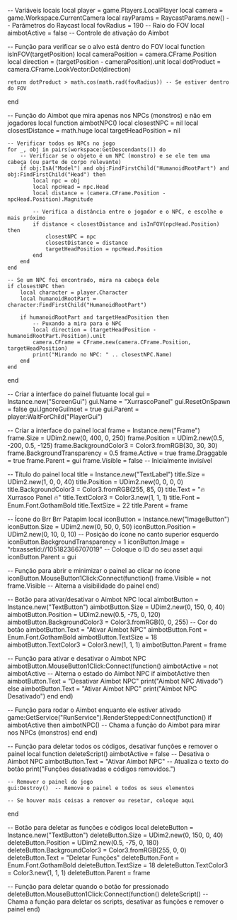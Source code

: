 -- Variáveis locais
local player = game.Players.LocalPlayer
local camera = game.Workspace.CurrentCamera
local rayParams = RaycastParams.new()  -- Parâmetros do Raycast
local fovRadius = 190  -- Raio do FOV
local aimbotActive = false -- Controle de ativação do Aimbot

-- Função para verificar se o alvo está dentro do FOV
local function isInFOV(targetPosition)
    local cameraPosition = camera.CFrame.Position
    local direction = (targetPosition - cameraPosition).unit
    local dotProduct = camera.CFrame.LookVector:Dot(direction)
    
    return dotProduct > math.cos(math.rad(fovRadius)) -- Se estiver dentro do FOV
end

-- Função do Aimbot que mira apenas nos NPCs (monstros) e não em jogadores
local function aimbotNPC()
    local closestNPC = nil
    local closestDistance = math.huge
    local targetHeadPosition = nil

    -- Verificar todos os NPCs no jogo
    for _, obj in pairs(workspace:GetDescendants()) do
        -- Verificar se o objeto é um NPC (monstro) e se ele tem uma cabeça (ou parte de corpo relevante)
        if obj:IsA("Model") and obj:FindFirstChild("HumanoidRootPart") and obj:FindFirstChild("Head") then
            local npc = obj
            local npcHead = npc.Head
            local distance = (camera.CFrame.Position - npcHead.Position).Magnitude

            -- Verifica a distância entre o jogador e o NPC, e escolhe o mais próximo
            if distance < closestDistance and isInFOV(npcHead.Position) then
                closestNPC = npc
                closestDistance = distance
                targetHeadPosition = npcHead.Position
            end
        end
    end

    -- Se um NPC foi encontrado, mira na cabeça dele
    if closestNPC then
        local character = player.Character
        local humanoidRootPart = character:FindFirstChild("HumanoidRootPart")

        if humanoidRootPart and targetHeadPosition then
            -- Puxando a mira para o NPC
            local direction = (targetHeadPosition - humanoidRootPart.Position).unit
            camera.CFrame = CFrame.new(camera.CFrame.Position, targetHeadPosition)
            print("Mirando no NPC: " .. closestNPC.Name)
        end
    end
end

-- Criar a interface do painel flutuante
local gui = Instance.new("ScreenGui")
gui.Name = "XurrascoPanel"
gui.ResetOnSpawn = false
gui.IgnoreGuiInset = true
gui.Parent = player:WaitForChild("PlayerGui")

-- Criar a interface do painel
local frame = Instance.new("Frame")
frame.Size = UDim2.new(0, 400, 0, 250)
frame.Position = UDim2.new(0.5, -200, 0.5, -125)
frame.BackgroundColor3 = Color3.fromRGB(30, 30, 30)
frame.BackgroundTransparency = 0.5
frame.Active = true
frame.Draggable = true
frame.Parent = gui
frame.Visible = false  -- Inicialmente invisível

-- Título do painel
local title = Instance.new("TextLabel")
title.Size = UDim2.new(1, 0, 0, 40)
title.Position = UDim2.new(0, 0, 0, 0)
title.BackgroundColor3 = Color3.fromRGB(255, 85, 0)
title.Text = "🔥 Xurrasco Panel 🔥"
title.TextColor3 = Color3.new(1, 1, 1)
title.Font = Enum.Font.GothamBold
title.TextSize = 22
title.Parent = frame

-- Ícone do Brr Brr Patapim
local iconButton = Instance.new("ImageButton")
iconButton.Size = UDim2.new(0, 50, 0, 50)
iconButton.Position = UDim2.new(0, 10, 0, 10)  -- Posição do ícone no canto superior esquerdo
iconButton.BackgroundTransparency = 1
iconButton.Image = "rbxassetid://105182366707019"  -- Coloque o ID do seu asset aqui
iconButton.Parent = gui

-- Função para abrir e minimizar o painel ao clicar no ícone
iconButton.MouseButton1Click:Connect(function()
    frame.Visible = not frame.Visible  -- Alterna a visibilidade do painel
end)

-- Botão para ativar/desativar o Aimbot NPC
local aimbotButton = Instance.new("TextButton")
aimbotButton.Size = UDim2.new(0, 150, 0, 40)
aimbotButton.Position = UDim2.new(0.5, -75, 0, 120)
aimbotButton.BackgroundColor3 = Color3.fromRGB(0, 0, 255)  -- Cor do botão
aimbotButton.Text = "Ativar Aimbot NPC"
aimbotButton.Font = Enum.Font.GothamBold
aimbotButton.TextSize = 18
aimbotButton.TextColor3 = Color3.new(1, 1, 1)
aimbotButton.Parent = frame

-- Função para ativar e desativar o Aimbot NPC
aimbotButton.MouseButton1Click:Connect(function()
    aimbotActive = not aimbotActive  -- Alterna o estado do Aimbot NPC
    if aimbotActive then
        aimbotButton.Text = "Desativar Aimbot NPC"
        print("Aimbot NPC Ativado")
    else
        aimbotButton.Text = "Ativar Aimbot NPC"
        print("Aimbot NPC Desativado")
    end
end)

-- Função para rodar o Aimbot enquanto ele estiver ativado
game:GetService("RunService").RenderStepped:Connect(function()
    if aimbotActive then
        aimbotNPC()  -- Chama a função do Aimbot para mirar nos NPCs (monstros)
    end
end)

-- Função para deletar todos os códigos, desativar funções e remover o painel
local function deleteScript()
    aimbotActive = false  -- Desativa o Aimbot NPC
    aimbotButton.Text = "Ativar Aimbot NPC"  -- Atualiza o texto do botão
    print("Funções desativadas e códigos removidos.")
    
    -- Remover o painel do jogo
    gui:Destroy()  -- Remove o painel e todos os seus elementos
    
    -- Se houver mais coisas a remover ou resetar, coloque aqui
end

-- Botão para deletar as funções e códigos
local deleteButton = Instance.new("TextButton")
deleteButton.Size = UDim2.new(0, 150, 0, 40)
deleteButton.Position = UDim2.new(0.5, -75, 0, 180)
deleteButton.BackgroundColor3 = Color3.fromRGB(255, 0, 0)
deleteButton.Text = "Deletar Funções"
deleteButton.Font = Enum.Font.GothamBold
deleteButton.TextSize = 18
deleteButton.TextColor3 = Color3.new(1, 1, 1)
deleteButton.Parent = frame

-- Função para deletar quando o botão for pressionado
deleteButton.MouseButton1Click:Connect(function()
    deleteScript()  -- Chama a função para deletar os scripts, desativar as funções e remover o painel
end)
